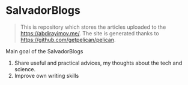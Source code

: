 # SalvadorBlogs

> This is repository which stores the articles uploaded to the https://abdirayimov.me/. The site is generated thanks to https://github.com/getpelican/pelican.

Main goal of the SalvadorBlogs
1) Share useful and practical advices, my thoughts about the tech and science.
2) Improve own writing skills